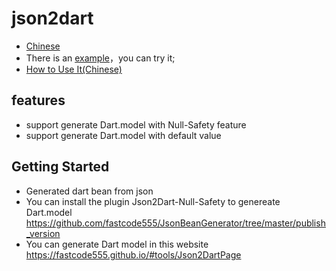 # json2dart

- [Chinese](README_CN.md)
- There is an [example](https://github.com/fastcode555/Json2Dart_Null_Safety/tree/develop_database/example)，you can try it;
- [How to Use It(Chinese)](json2dart_database.md)
## features

- support generate Dart.model with Null-Safety feature
- support generate Dart.model with default value

## Getting Started

- Generated dart bean from json
- You can install the plugin Json2Dart-Null-Safety to genereate
  Dart.model https://github.com/fastcode555/JsonBeanGenerator/tree/master/publish_version
- You can generate Dart model in this website https://fastcode555.github.io/#tools/Json2DartPage